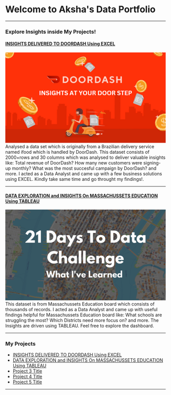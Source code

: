 # Welcome to Aksha's Data Portfolio

---

### Explore Insights inside My Projects!

#### [INSIGHTS DELIVERED TO DOORDASH Using EXCEL](https://www.linkedin.com/pulse/delivering-insights-doordash-using-excel-akshahrudhai-k-m8dye%3FtrackingId=W7J0e9NrSGiaHbNOnyFWng%253D%253D/?trackingId=W7J0e9NrSGiaHbNOnyFWng%3D%3D)
[<img src="images/DD LinkedIn Picture.png"/>](https://www.linkedin.com/pulse/delivering-insights-doordash-using-excel-akshahrudhai-k-m8dye%3FtrackingId=W7J0e9NrSGiaHbNOnyFWng%253D%253D/?trackingId=W7J0e9NrSGiaHbNOnyFWng%3D%3D)
Analysed a data set which is originally from a Brazilian delivery service named ifood which is handled by DoorDash. This dataset consists of 2000+rows and 30 columns which was analysed to deliver valuable insights like: Total revenue of DoorDash? How many new customers were signing-up monthly? What was the most succesful campaign by DoorDash? and more. I acted as a Data Analyst and came up with a few business solutions using EXCEL. Kindly take same time and go throught my findings!. 


---
#### [DATA EXPLORATION and INSIGHTS On MASSACHUSSETS EDUCATION Using TABLEAU](https://www.linkedin.com/posts/aksha-hrudhai_data-exploration-and-insights-on-massachusetts-activity-7133103528624967682-WdaR?utm_source=share&utm_medium=member_desktop)
[<img src="images/21 Days To Data Challenge What I've Learned Cover.png?raw=true"/>](https://www.linkedin.com/posts/aksha-hrudhai_data-exploration-and-insights-on-massachusetts-activity-7133103528624967682-WdaR?utm_source=share&utm_medium=member_desktop)
This dataset is from Massachussets Education board which consists of thousands of records. I acted as a Data Analyst and came up with useful findings helpful for Massachussets Education board like: What schools are struggling the most? Which Districts need more focus on? and more. The Insights are driven using TABLEAU. Feel free to explore the dashboard. 
 

---

### My Projects

- [INSIGHTS DELIVERED TO DOORDASH Using EXCEL](https://www.linkedin.com/pulse/delivering-insights-doordash-using-excel-akshahrudhai-k-m8dye%3FtrackingId=W7J0e9NrSGiaHbNOnyFWng%253D%253D/?trackingId=W7J0e9NrSGiaHbNOnyFWng%3D%3D)
- [DATA EXPLORATION and INSIGHTS On MASSACHUSSETS EDUCATION Using TABLEAU](https://www.linkedin.com/posts/aksha-hrudhai_data-exploration-and-insights-on-massachusetts-activity-7133103528624967682-WdaR?utm_source=share&utm_medium=member_desktop)
- [Project 3 Title](http://example.com/)
- [Project 4 Title](http://example.com/)
- [Project 5 Title](http://example.com/)

---





